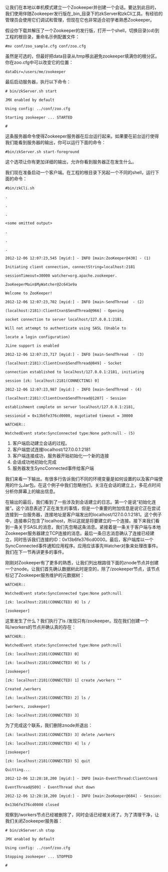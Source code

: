 让我们在本地以单机模式建立一个Zookeeper并创建一个会话。要达到此目的，我们使用伴随Zookeeper发行版在_bin_目录下的zkServer和zkCli工具。有经验的管理员会使用它们调试和管理，但现在它也非常适合初学者熟悉Zookeeper。

假设你下载并解压了一个Zookeeper的发行版，打开一个shell，切换目录\(cd\)到工程的根目录，重命名示例配置文件：

`#mv conf/zoo_sample.cfg conf/zoo.cfg`

虽然是可选的，但最好把data目录从\/tmp移出避免zookeeper填满你的根分区。你在zoo.cfg中可以改变它的位置：

`dataDir=/users/me/zookeeper`

最后启动服务器，执行以下命令：

`# bin/zkServer.sh start`

`JMX enabled by default`

`Using config: ../conf/zoo.cfg`

`Starting zookeeper ... STARTED`

`#`

这条服务器命令使得Zookeeper服务器在后台运行起来。如果要在前台运行使得我们能看到服务器的输出，你可以运行下面的命令：

`#bin/zkServer.sh start-foreground`

这个选项让你有更加详细的输出，允许你看到服务器正在发生什么。

我们现在准备启动一个客户端。在工程的根目录下另起一个不同的shell，运行下面的命令：

`#bin/zkCli.sh`

`.`

`.`

`.`

`<some omitted output>`

`.`

`.`

`.`

`2012-12-06 12:07:23,545 [myid:] - INFO [main:ZooKeeper@438] - (1)`

`Initiating client connection, connectString=localhost:2181`

`sessionTimeout=30000 watcher=org.apache.zookeeper.`

`ZooKeeperMain$MyWatcher@2c641e9a`

`Welcome to ZooKeeper!`

`2012-12-06 12:07:23,702 [myid:] - INFO [main-SendThread  - (2)`

`(localhost:2181):ClientCnxn$SendThread@966] - Opening`

`socket connection to server localhost/127.0.0.1:2181.`

`Will not attempt to authenticate using SASL (Unable to`

`locate a login configuration)`

`JLine support is enabled`

`2012-12-06 12:07:23,717 [myid:] - INFO [main-SendThread  - (3)`

`(localhost:2181):ClientCnxn$SendThread@849] - Socket`

`connection established to localhost/127.0.0.1:2181, initiating`

`session [zk: localhost:2181(CONNECTING) 0]`

`2012-12-06 12:07:23,987 [myid:] - INFO [main-SendThread - (4)`

`(localhost:2181):ClientCnxn$SendThread@1207] - Session`

`establishment complete on server localhost/127.0.0.1:2181,`

`sessionid = 0x13b6fe376cd0000, negotiated timeout = 30000`

`WATCHER::`

`WatchedEvent state:SyncConnected type:None path:null - (5)`

1. 客户端启动建立会话的过程。
2. 客户端尝试连接localhost\/127.0.0.1:2181
3. 客户端连接成功，服务器开始初始化一个新的连接
4. 会话成功地初始化完成
5. 服务器发生SyncConnected事件给客户端

我们来看一下输出。有很多行告诉我们不同的环境变量是如何设置的以及客户端使用的什么Jar包。在这个例子中我们忽略他们，关注在会话的建立上，多花点时间分析你屏幕上的输出信息。

在输出的最后，我们看到了一些涉及到会话建立的日志。第一个是说“初始化连接”。这个消息表述了正在发生的事情，但是一个重要的附加信息是说它正在尝试连接到一台服务器，连接地址是客户端发出的localhost\/127.0.0.1:2181。这个例子中，连接串只包含了localhost，所以这就是将要建立的一个连接。接下来我们看到一条关于SASL的消息，我们先忽略这条消息。紧接着是一条关于客户端与本地Zookeeper服务器建立TCP连接的消息。最后一条日志消息确认了连接已经建立，同时告诉我们连接的ID：0x13b6fe376cd0000。最后，客户端库以一个SyncConnected事件通知应用程序。应用应该事先Watcher对象来处理改事件。我们在下一节再讲更多的事件。

刚刚对Zookeeper有了更多的熟悉，让我们列出根路径下面的znode节点并创建一个znode。让我们首先确认数据树此时是空的，除了\/zookeeper节点，该节点标记了Zookeeper服务维护的元数据树：

`WATCHER::`

`WatchedEvent state:SyncConnected type:None path:null`

`[zk: localhost:2181(CONNECTED) 0] ls /`

`[zookeeper]`

这里发生了什么？我们执行了ls \/发现只有\/zookeeper。现在我们创建一个叫\/workers的节点并确认真的存在：

`WATCHER::`

`WatchedEvent state:SyncConnected type:None path:null`

`[zk: localhost:2181(CONNECTED) 0]`

`[zk: localhost:2181(CONNECTED) 0] ls /`

`[zookeeper]`

`[zk: localhost:2181(CONNECTED) 1] create /workers ""`

`Created /workers`

`[zk: localhost:2181(CONNECTED) 2] ls /`

`[workers, zookeeper]`

`[zk: localhost:2181(CONNECTED) 3]`

为了完成这个联系，我们删除znode并退出：

`[zk: localhost:2181(CONNECTED) 3] delete /workers`

`[zk: localhost:2181(CONNECTED) 4] ls /`

`[zookeeper]`

`[zk: localhost:2181(CONNECTED) 5] quit`

`Quitting...`

`2012-12-06 12:28:18,200 [myid:] - INFO [main-EventThread:ClientCnxn$`

`EventThread@509] - EventThread shut down`

`2012-12-06 12:28:18,200 [myid:] - INFO [main:ZooKeeper@684] - Session:`

`0x13b6fe376cd0000 closed`

观察到\/workers节点已经被删除了，同时会话已经被关闭了。为了清理干净，让我们关闭Zookeeper服务器：

`# bin/zkServer.sh stop`

`JMX enabled by default`

`Using config: ../conf/zoo.cfg`

`Stopping zookeeper ... STOPPED`

`#`



